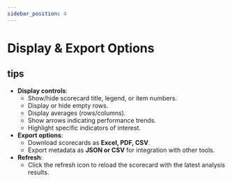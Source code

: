 ```yaml
---
sidebar_position: 4
---
```


# Display & Export Options

## tips
- **Display controls**:
  - Show/hide scorecard title, legend, or item numbers.
  - Display or hide empty rows.
  - Display averages (rows/columns).
  - Show arrows indicating performance trends.
  - Highlight specific indicators of interest.
- **Export options**:
  - Download scorecards as **Excel, PDF, CSV**.
  - Export metadata as **JSON or CSV** for integration with other tools.
- **Refresh**:
  - Click the refresh icon to reload the scorecard with the latest analysis results.
